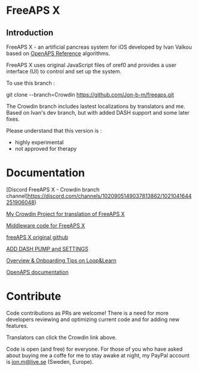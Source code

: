 # FreeAPS X

## Introduction 

FreeAPS X - an artificial pancreas system for iOS developed by Ivan Valkou based on [OpenAPS Reference](https://github.com/openaps/oref0) algorithms.

FreeAPS X uses original JavaScript files of oref0 and provides a user interface (UI) to control and set up the system. 


To use this branch : 

git clone --branch=Crowdin https://github.com/Jon-b-m/freeaps.git

The Crowdin branch includes lastest localizations by translators and me. Based on Ivan's dev branch, but with added DASH support and some later fixes.

Please understand that this version is :
- highly experimental
- not approved for therapy


# Documentation

[Discord FreeAPS X - Crowdin branch channel]https://discord.com/channels/1020905149037813862/1021041644251906048)

[My Crowdin Project for translation of FreeAPS X](https://crowdin.com/project/freeaps-x)

[Middleware code for FreeAPS X](https://github.com/Jon-b-m/middleware)

[freeAPS X original github](https://github.com/ivalkou/freeaps)

[ADD DASH PUMP and SETTINGS](https://loopkit.github.io/loopdocs/loop-3/omnipod/)

[Overview & Onboarding Tips on Loop&Learn](https://www.loopandlearn.org/freeaps-x/)

[OpenAPS documentation](https://openaps.readthedocs.io/en/latest/)

# Contribute

Code contributions as PRs are welcome! There is a need for more developers reviewing and optimizing current code and for adding new features. 

Translators can click the Crowdin link above. 

Code is open (and free) for everyone. For those of you who have asked about buying me a coffe for me to stay awake at night, 
my PayPal account is jon.m@live.se (Sweden, Europe). 
